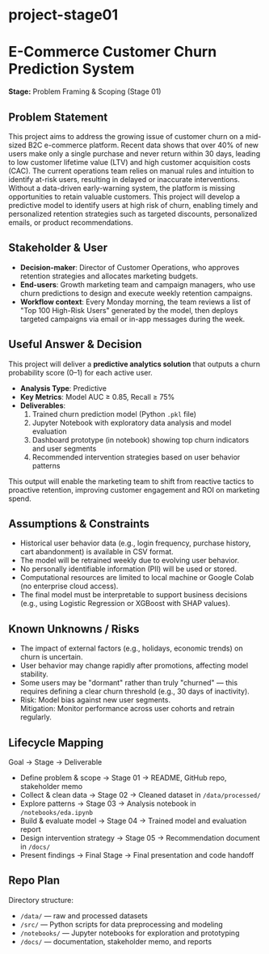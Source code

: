 # project-stage01
# E-Commerce Customer Churn Prediction System

**Stage:** Problem Framing & Scoping (Stage 01)

## Problem Statement
This project aims to address the growing issue of customer churn on a mid-sized B2C e-commerce platform. Recent data shows that over 40% of new users make only a single purchase and never return within 30 days, leading to low customer lifetime value (LTV) and high customer acquisition costs (CAC). The current operations team relies on manual rules and intuition to identify at-risk users, resulting in delayed or inaccurate interventions. Without a data-driven early-warning system, the platform is missing opportunities to retain valuable customers. This project will develop a predictive model to identify users at high risk of churn, enabling timely and personalized retention strategies such as targeted discounts, personalized emails, or product recommendations.

## Stakeholder & User
- **Decision-maker**: Director of Customer Operations, who approves retention strategies and allocates marketing budgets.
- **End-users**: Growth marketing team and campaign managers, who use churn predictions to design and execute weekly retention campaigns.
- **Workflow context**: Every Monday morning, the team reviews a list of "Top 100 High-Risk Users" generated by the model, then deploys targeted campaigns via email or in-app messages during the week.

## Useful Answer & Decision
This project will deliver a **predictive analytics solution** that outputs a churn probability score (0–1) for each active user.  
- **Analysis Type**: Predictive  
- **Key Metrics**: Model AUC ≥ 0.85, Recall ≥ 75%  
- **Deliverables**:  
  1. Trained churn prediction model (Python `.pkl` file)  
  2. Jupyter Notebook with exploratory data analysis and model evaluation  
  3. Dashboard prototype (in notebook) showing top churn indicators and user segments  
  4. Recommended intervention strategies based on user behavior patterns  

This output will enable the marketing team to shift from reactive tactics to proactive retention, improving customer engagement and ROI on marketing spend.

## Assumptions & Constraints
- Historical user behavior data (e.g., login frequency, purchase history, cart abandonment) is available in CSV format.
- The model will be retrained weekly due to evolving user behavior.
- No personally identifiable information (PII) will be used or stored.
- Computational resources are limited to local machine or Google Colab (no enterprise cloud access).
- The final model must be interpretable to support business decisions (e.g., using Logistic Regression or XGBoost with SHAP values).

## Known Unknowns / Risks
- The impact of external factors (e.g., holidays, economic trends) on churn is uncertain.
- User behavior may change rapidly after promotions, affecting model stability.
- Some users may be "dormant" rather than truly "churned" — this requires defining a clear churn threshold (e.g., 30 days of inactivity).
- Risk: Model bias against new user segments.  
  Mitigation: Monitor performance across user cohorts and retrain regularly.

## Lifecycle Mapping
Goal → Stage → Deliverable  
- Define problem & scope → Stage 01 → README, GitHub repo, stakeholder memo  
- Collect & clean data → Stage 02 → Cleaned dataset in `/data/processed/`  
- Explore patterns → Stage 03 → Analysis notebook in `/notebooks/eda.ipynb`  
- Build & evaluate model → Stage 04 → Trained model and evaluation report  
- Design intervention strategy → Stage 05 → Recommendation document in `/docs/`  
- Present findings → Final Stage → Final presentation and code handoff

## Repo Plan
Directory structure:  
- `/data/` — raw and processed datasets  
- `/src/` — Python scripts for data preprocessing and modeling  
- `/notebooks/` — Jupyter notebooks for exploration and prototyping  
- `/docs/` — documentation, stakeholder memo, and reports  

